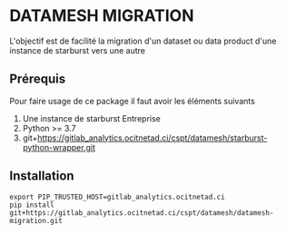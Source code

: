 # DATAMESH MIGRATION
L'objectif est de facilité la migration d'un dataset ou data product d'une instance de starburst vers une autre

## Prérequis
Pour faire usage de ce package il faut avoir les éléments suivants
1. Une instance de starburst Entreprise
2. Python >= 3.7
3. git+https://gitlab_analytics.ocitnetad.ci/cspt/datamesh/starburst-python-wrapper.git

## Installation

```shell
export PIP_TRUSTED_HOST=gitlab_analytics.ocitnetad.ci
pip install git+https://gitlab_analytics.ocitnetad.ci/cspt/datamesh/datamesh-migration.git
```
